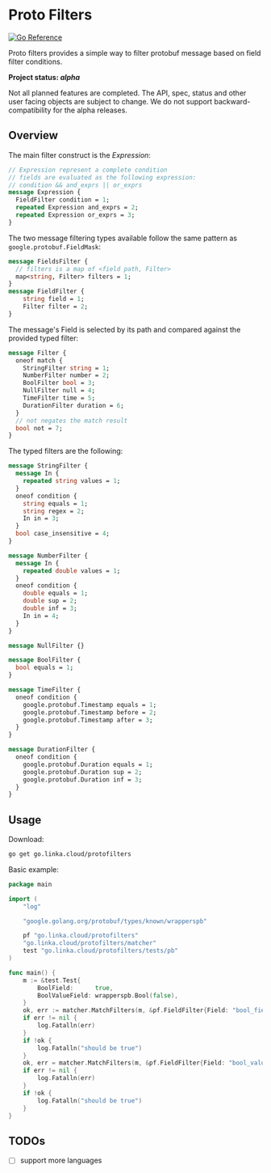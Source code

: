 # Proto Filters

[![Go Reference](https://pkg.go.dev/badge/go.linka.cloud/protofilters.svg)](https://pkg.go.dev/go.linka.cloud/protofilters)

Proto filters provides a simple way to filter protobuf message based on field filter conditions.

**Project status: *alpha***

Not all planned features are completed.
The API, spec, status and other user facing objects are subject to change.
We do not support backward-compatibility for the alpha releases.


## Overview

The main filter construct is the *Expression*:

```protobuf
// Expression represent a complete condition
// fields are evaluated as the following expression:
// condition && and_exprs || or_exprs
message Expression {
  FieldFilter condition = 1;
  repeated Expression and_exprs = 2;
  repeated Expression or_exprs = 3;
}
```

The two message filtering types available follow the same pattern as `google.protobuf.FieldMask`:

```proto
message FieldsFilter {
  // filters is a map of <field path, Filter>
  map<string, Filter> filters = 1;
}
message FieldFilter {
    string field = 1;
    Filter filter = 2;
}
```

The message's Field is selected by its path and compared against the provided typed filter:

```proto
message Filter {
  oneof match {
    StringFilter string = 1;
    NumberFilter number = 2;
    BoolFilter bool = 3;
    NullFilter null = 4;
    TimeFilter time = 5;
    DurationFilter duration = 6;
  }
  // not negates the match result
  bool not = 7;
}
```

The typed filters are the following:

```proto
message StringFilter {
  message In {
    repeated string values = 1;
  }
  oneof condition {
    string equals = 1;
    string regex = 2;
    In in = 3;
  }
  bool case_insensitive = 4;
}

message NumberFilter {
  message In {
    repeated double values = 1;
  }
  oneof condition {
    double equals = 1;
    double sup = 2;
    double inf = 3;
    In in = 4;
  }
}

message NullFilter {}

message BoolFilter {
  bool equals = 1;
}

message TimeFilter {
  oneof condition {
    google.protobuf.Timestamp equals = 1;
    google.protobuf.Timestamp before = 2;
    google.protobuf.Timestamp after = 3;
  }
}

message DurationFilter {
  oneof condition {
    google.protobuf.Duration equals = 1;
    google.protobuf.Duration sup = 2;
    google.protobuf.Duration inf = 3;
  }
}
```

## Usage

Download:

```bash
go get go.linka.cloud/protofilters
```

Basic example:

```go
package main

import (
	"log"

	"google.golang.org/protobuf/types/known/wrapperspb"

	pf "go.linka.cloud/protofilters"
	"go.linka.cloud/protofilters/matcher"
	test "go.linka.cloud/protofilters/tests/pb"
)

func main() {
	m := &test.Test{
		BoolField:      true,
		BoolValueField: wrapperspb.Bool(false),
	}
	ok, err := matcher.MatchFilters(m, &pf.FieldFilter{Field: "bool_field", Filter: pf.True()})
	if err != nil {
		log.Fatalln(err)
	}
	if !ok {
		log.Fatalln("should be true")
	}
	ok, err = matcher.MatchFilters(m, &pf.FieldFilter{Field: "bool_value_field", Filter: pf.False()})
	if err != nil {
		log.Fatalln(err)
	}
	if !ok {
		log.Fatalln("should be true")
	}
}

```

## TODOs

- [ ] support more languages
